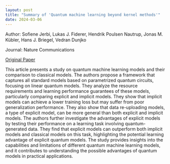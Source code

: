 ```yaml
---
layout: post
title: "Summary of 'Quantum machine learning beyond kernel methods'"
date: 2024-03-06
---
```


Author: Soﬁene Jerbi, Lukas J. Fiderer, Hendrik Poulsen Nautrup, Jonas M. Kübler, Hans J. Briegel, Vedran Dunjko

Journal: Nature Communications

[Original Paper](https://www.nature.com/articles/s41467-023-36159-y)

This article presents a study on quantum machine learning models and their 
comparison to classical models. The authors propose a framework that captures 
all standard models based on parametrized quantum circuits, focusing on linear 
quantum models. They analyze the resource requirements and learning performance 
guarantees of these models, particularly comparing explicit and implicit models.
They show that implicit models can achieve a lower training loss but may suffer 
from poor generalization performance. They also show that data re-uploading 
models, a type of explicit model, can be more general than both explicit and 
implicit models. The authors further investigate the advantages of explicit 
models by testing their performance on a learning task involving 
quantum-generated data. They find that explicit models can outperform both 
implicit models and classical models on this task, highlighting the potential 
learning advantage of explicit quantum models. The study provides insights into 
the capabilities and limitations of different quantum machine learning models, 
and it contributes to understanding the possible advantages of quantum models in
practical applications.
